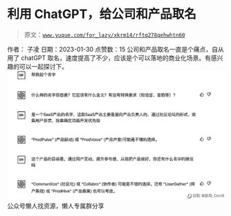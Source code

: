 # 利用 ChatGPT，给公司和产品取名

> 原文：[`www.yuque.com/for_lazy/xkrm14/rftq278qehwhtn60`](https://www.yuque.com/for_lazy/xkrm14/rftq278qehwhtn60)

<ne-p id="u03dba24d" data-lake-id="u03dba24d"><ne-text id="u83f525c6">作者： 子凌</ne-text></ne-p> <ne-p id="uc071d291" data-lake-id="uc071d291"><ne-text id="ub0f7409d">日期：2023-01-30</ne-text></ne-p> <ne-p id="u01f59e51" data-lake-id="u01f59e51"><ne-text id="u7be45fcb">点赞数：</ne-text><ne-text id="u9871328e" ne-bold="true">15</ne-text></ne-p> <ne-hole id="u1454fed2" data-lake-id="u1454fed2"><ne-card data-card-name="hr" data-card-type="block" id="PsfSN" data-event-boundary="card"><ne-p id="u4f6f40c0" data-lake-id="u4f6f40c0"><ne-text id="u0b7da6b7">公司和产品取名一直是个痛点，自从用了 chatGPT 取名，速度提高了不少，应该是个可以落地的商业化场景。有感兴趣的可以一起探讨下。</ne-text></ne-p> <ne-p id="ua90a97c1" data-lake-id="ua90a97c1"><ne-card data-card-name="image" data-card-type="inline" id="Qut9R" data-event-boundary="card">![](img/bbc9377c824152a53f5fb03e63e4fdf7.png)</ne-card></ne-p> <ne-hole id="ufc172ffc" data-lake-id="ufc172ffc"><ne-card data-card-name="hr" data-card-type="block" id="Stu0J" data-event-boundary="card"><ne-p id="ua2fccec4" data-lake-id="ua2fccec4"><ne-text id="uf31d41c9">公众号懒人找资源，懒人专属群分享</ne-text></ne-p></ne-card></ne-hole></ne-card></ne-hole>